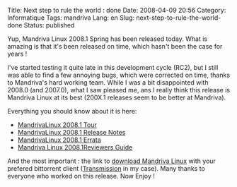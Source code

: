 Title: Next step to rule the world : done
Date: 2008-04-09 20:56
Category: Informatique
Tags: mandriva
Lang: en
Slug: next-step-to-rule-the-world-done
Status: published

Yup, Mandriva Linux 2008.1 Spring has been released today. What is amazing is
that it's been released on time, which hasn't been the case for years !

I've started testing it quite late in this development cycle (RC2), but I still
was able to find a few annoying bugs, which were corrected on time, thanks to
Mandriva's hard working team. While I was a bit disappointed with 2008.0 (and
2007.0), what I saw pleased me, ans I really think this release is Mandriva
Linux at its best (200X.1 releases seem to be better at Mandriva).

Everything you should know about it is here:

- [MandrivaLinux 2008.1 Tour](http://wiki.mandriva.com/en/2008.1_Tour)
- [MandrivaLinux 2008.1 Release
  Notes](http://wiki.mandriva.com/en/2008.1_Notes)
- [MandrivaLinux 2008.1 Errata](http://wiki.mandriva.com/en/2008.1_Errata)
- [Mandriva Linux 2008.1Reviewers
  Guide](http://wiki.mandriva.com/en/2008.1_Reviewers_Guide)

And the most important : the link to [download Mandriva
Linux](http://torrent.mandriva.com{static}/media/) with your prefered
bittorrent client ([Transmission](http://www.transmissionbt.com/) in my case).
Many thanks to everyone who worked on this release. Now Enjoy !
